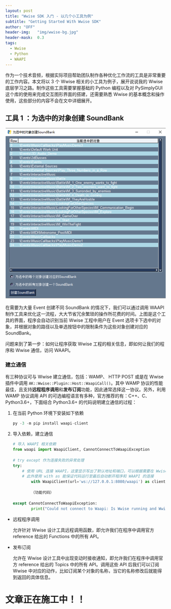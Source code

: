 ```yaml
---
layout: post
title: "Wwise SDK 入门 - 以几个小工具为例"
subtitle: "Getting Started With Wwise SDK"
author: "OFF"
header-img:   "img/wwise-bg.jpg"
header-mask:  0.3
tags:
  - Wwise
  - Python
  - WAAPI
---
```



作为一个技术音频，根据实际项目帮助团队制作各种优化工作流的工具是非常重要的工作内容。本文将以 3 个 Wwise 相关的小工具为例子，展开说说我的 Wwise 底层学习之路。制作这些工具需要掌握基础的 Python 编程以及对 PySimplyGUI 这个库的使用来完成交互图形界面的搭建，还需要熟悉 Wwise 的基本概念和操作使用，这些部分的内容不会在文中详细展开。

## 工具 1 ：为选中的对象创建 SoundBank

![](/img/Wwise-tool-create-soundbank.png)

在需要为大量 Event 创建不同 SoundBank 的情况下，我们可以通过调用 WAAPI 制作工具来优化这一流程，大大节省冗余繁琐的操作所花费的时间。上图是这个工具的界面，程序会自动识别当前 Wwise 工程中用户在 Event 选项卡下选中的对象，并根据对象的路径以及单选按钮中的限制条件为这些对象创建对应的 SoundBank。

问题来到了第一步：如何让程序获取 Wwise 工程的相关信息，即如何让我们的程序和 Wwise 通信，访问 WAAPI。

### 建立通信

有三种协议可与 Wwise 建立通信，包括：WAMP、 HTTP POST 或是在 Wwise 插件中调用 `AK::Wwise::Plugin::Host::WaapiCall()`。其中 WAMP 协议的性能最佳，且支持**远程程序调用**和**发布订阅**功能，因此通常选择这一协议。另外，利用 WAMP 协议调用 API 的可选编程语言有多种，官方推荐的有：C++、C、Python3.6+，下面结合 Python3.6+ 的代码说明建立通信的过程：

1. 在当前 Python 环境下安装如下依赖

	```py
	py -3 -m pip install waapi-client
	```
	
2. 导入依赖，建立通信

	```py
	# 导入 WAAPI 相关依赖
	from waapi import WaapiClient, CannotConnectToWaapiException
	
	# try except 作为连接失败的异常处理
	try:
		# 使用 URL 连接 WAAPI，这里显示写出了默认地址和端口，可以根据需要在 Wwise 中自行修改端口
		# 此外使用 with as 能保证代码运行至最后自动断开程序和 WAAPI 的连接
      		with WaapiClient(url='ws://127.0.0.1:8080/waapi') as client:
      		
      		（功能代码）
      		
	except CannotConnectToWaapiException:
    		print("Could not connect to Waapi: Is Wwise running and Wwise Authoring API enabled?")
	```



* 远程程序调用

	允许针对 Wwise 设计工具远程调用函数，即允许我们在程序中调用官方 reference 给出的 Functions 中的所有 API。

* 发布订阅

	允许在 Wwise 设计工具中出现变动时接收通知，即允许我们在程序中调用官方 reference 给出的 Topics 中的所有 API。调用这些 API 后我们可以订阅 Wwise 中对应的动作，比如订阅某个对象的名称，当它的名称修改后就能得到返回的具体信息。






# 文章正在施工中！！
